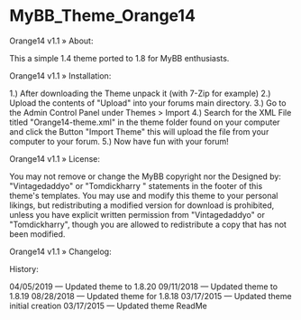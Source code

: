 # MyBB_Theme_Orange14

Orange14 v1.1
» About:

This a simple 1.4 theme ported to 1.8 for MyBB enthusiasts.

Orange14 v1.1
» Installation:

1.) After downloading the Theme unpack it (with 7-Zip for example)
2.) Upload the contents of "Upload" into your forums main directory.
3.) Go to the Admin Control Panel under Themes > Import
4.) Search for the XML File titled "Orange14-theme.xml" in the theme folder found on your computer and click the Button "Import Theme" this will upload the file from your computer to your forum.
5.) Now have fun with your forum!

Orange14 v1.1
» License:

You may not remove or change the MyBB copyright nor the Designed by: "Vintagedaddyo" or "Tomdickharry " statements in the footer of this theme's templates. You may use and modify this theme to your personal likings, but redistributing a modified version for download is prohibited, unless you have explicit written permission from "Vintagedaddyo" or "Tomdickharry", though you are allowed to redistribute a copy that has not been modified.


Orange14 v1.1
» Changelog:

History:

04/05/2019 — Updated theme to 1.8.20
09/11/2018 — Updated theme to 1.8.19
08/28/2018 — Updated theme for 1.8.18
03/17/2015 — Updated theme initial creation
03/17/2015 — Updated theme ReadMe
